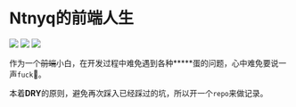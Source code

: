 # Ntnyq的前端人生

![](https://travis-ci.org/ntnyq/fe-life.svg?branch=master)
![](https://img.shields.io/badge/powered--by-vuepress-green.svg)
![](https://img.shields.io/github/last-commit/ntnyq/fe-life.svg)

作为一个<del>前端</del>小白，在开发过程中难免遇到各种**\***蛋的问题，心中难免要说一声`fuck`🐶。

本着**DRY**的原则，避免再次踩入已经踩过的坑，所以开一个`repo`来做记录。
